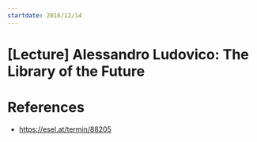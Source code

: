 ```yaml
---
startdate: 2016/12/14
---
```

# [Lecture] Alessandro Ludovico: The Library of the Future

# References
* https://esel.at/termin/88205
